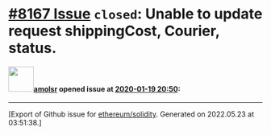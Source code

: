 # [\#8167 Issue](https://github.com/ethereum/solidity/issues/8167) `closed`: Unable to update request shippingCost, Courier, status.

#### <img src="https://avatars.githubusercontent.com/u/38129418?u=6b133f2f8895e7b88fe32f55f0b365aee76da09a&v=4" width="50">[amolsr](https://github.com/amolsr) opened issue at [2020-01-19 20:50](https://github.com/ethereum/solidity/issues/8167):






-------------------------------------------------------------------------------



[Export of Github issue for [ethereum/solidity](https://github.com/ethereum/solidity). Generated on 2022.05.23 at 03:51:38.]
